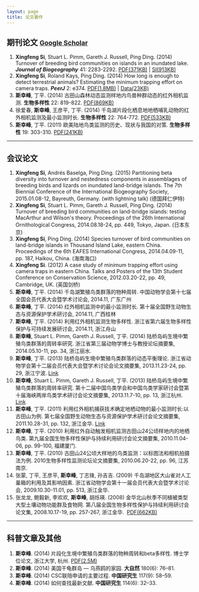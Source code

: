 ```yaml
---
layout: page
title: 论文著作
---
```


## 期刊论文 <small>[**Google Scholar**](http://scholar.google.com/citations?user=wI1qfPsAAAAJ&hl=en) </small>

1. **Xingfeng Si**, Stuart L. Pimm, Gareth J. Russell, Ping Ding. (2014) Turnover of breeding bird communities on islands in an inundated lake. ***Journal of Biogeography*** 41: 2283-2292. [PDF(371KB)](http://sixf.org/files/articles/Si-etal2014JB.pdf) | [SI(913KB)](http://sixf.org/files/articles/Si-etal2014JB-SI.pdf)
1. **Xingfeng Si**, Roland Kays, Ping Ding. (2014) How long is enough to detect terrestrial animals? Estimating the minimum trapping effort on camera traps. ***PeerJ*** 2: e374. [PDF(1.8MB)](http://peerj.com/articles/374.pdf) | [Data(23KB)](http://sixf.org/files/articles/Si-etal2014-data.txt)
1. **斯幸峰**, 丁平. (2014) 古田山森林动态监测样地内鸟兽种群动态的红外相机监测. **生物多样性** 22: 819-822.  [PDF(869KB)](http://www.biodiversity-science.net/CN/article/downloadArticleFile.do?attachType=PDF&id=9937)
1. 徐爱春, **斯幸峰**, 王彦平, 丁平. (2014) 千岛湖片段化栖息地地栖哺乳动物的红外相机监测及最小监测时长. **生物多样性** 22: 764-772.  [PDF(533KB)](http://www.biodiversity-science.net/CN/article/downloadArticleFile.do?attachType=PDF&id=9955)
1. **斯幸峰**, 丁平. (2011) 欧美陆地鸟类监测的历史、现状与我国的对策. **生物多样性** 19: 303-310.    [PDF(241KB)](http://www.biodiversity-science.net/CN/article/downloadArticleFile.do?attachType=PDF&id=9518)

---


## 会议论文


1. **Xingfeng Si**, Andrés Baselga, Ping Ding. (2015) Partitioning beta diversity into turnover and nestedness components in assemblages of breeding birds and lizards on inundated land-bridge islands. The 7th Biennial Conference of the International Biogeography Society, 2015.01.08-12, Bayreuth, Germany. (with lightning talk) (德国拜仁伊特)
1. **Xingfeng Si**, Stuart L. Pimm, Gareth J. Russell, Ping Ding. (2014) Turnover of breeding bird communities on land-bridge islands: testing MacArthur and Wilson's theory. Proceedings of the 26th International Ornithological Congress, 2014.08.18-24, pp. 449, Tokyo, Japan. (日本东京)
1. **Xingfeng Si**, Ping Ding. (2014) Species turnover of bird communities on land-bridge islands in Thousand Island Lake, eastern China. Proceedings of the 6th EAFES International Congress, 2014.04.09-11, pp. 187, Haikou, China. (海南海口)
1. **Xingfeng Si**. (2012) A case study of minimum trapping effort using camera traps in eastern China. Talks and Posters of the 13th Student Conference on Conservation Science, 2012.03.20-22, pp. 49, Cambridge, UK. (英国剑桥)
1. **斯幸峰**, 丁平. (2014) 千岛湖繁殖鸟类群落的物种周转. 中国动物学会第十七届全国会员代表大会暨学术讨论会, 2014.11, 广东广州
1. **斯幸峰**, 丁平. (2014) 红外相机监测中的最小监测时长. 第十届全国野生动物生态与资源保护学术研讨会, 2014.11, 广西桂林
1. **斯幸峰**, 丁平. (2014) 利用红外相机监测生物多样性. 浙江省第六届生物多样性保护与可持续发展研讨会, 2014.11, 浙江舟山
1. **斯幸峰**, Stuart L. Pimm, Gareth J. Russell, 丁平. (2014) 陆桥岛屿生境中繁殖鸟类群落的周转率研究. 浙江省第三届动物学博士与教授论坛摘要集, 2014.05.10-11, pp. 34, 浙江丽水.
1. **斯幸峰**, 丁平. (2013) 陆桥岛屿生境中繁殖鸟类群落的动态平衡理论. 浙江省动物学会第十二届会员代表大会暨学术讨论会论文摘要集, 2013.11.23-24, pp. 29, 浙江宁波. [Link](http://cpfd.cnki.com.cn/Article/CPFDTOTAL-ZJKX201311003044.htm)
1. **斯幸峰**, Stuart L. Pimm, Gareth J. Russell, 丁平. (2013) 陆桥岛屿生境中繁殖鸟类群落的周转率研究. 第十二届中国鸟类学会和中国鸟类学家研讨会暨第十届海峡两岸鸟类学术研讨会论文摘要集, 2013.11.7-10, pp. 13, 浙江杭州. [Link](http://cpfd.cnki.com.cn/Article/CPFDTOTAL-ZJKX201311002019.htm)
1. **斯幸峰**, 丁平. (2011) 利用红外相机捕获技术确定地栖动物的最小监测时长:以古田山为例. 第七届全国野生动物生态与资源保护学术研讨会论文摘要集, 2011.10.28-31, pp. 132, 浙江金华. [Link](http://cpfd.cnki.com.cn/Article/CPFDTOTAL-ZWRQ201110002152.htm)
1. **斯幸峰**, 丁平. (2010) 利用红外自动触发相机监测古田山24公顷样地内的地栖鸟类. 第九届全国生物多样性保护与持续利用研讨会论文摘要集, 2010.11.04-06, pp. 99-100, 福建厦门.
1. **斯幸峰**, 丁平. (2010) 古田山24公顷大样地的鸟类监测：以标图法和相机拍摄法为例. 2010生物多样性监测论坛论文摘要集, 2010.06.20-22, pp. 96, 江苏南京.
1. 张蒙, 丁平, 王彦平, **斯幸峰**, 丁志锋, 孙吉吉. (2009) 千岛湖地区大山雀对人工巢箱的利用及其影响因素. 浙江省动物学会第十一届会员代表大会暨学术讨论会, 2009.10.30-11.01, pp. 513, 浙江金华.
1. 张龙龙, 鲍毅新, 李欢欢, **斯幸峰**, 胡烁瑛. (2008) 金华北山秋季不同植被类型大型土壤动物功能群及食物网. 第八届全国生物多样性保护与持续利用研讨会论文集, 2008.10.17-19, pp. 257-267, 浙江金华.  [PDF(662KB)](http://sixf.org/files/articles/Zhang-etal2008.pdf)

---


## 科普文章及其他

1. **斯幸峰**. (2014) 片段化生境中繁殖鸟类群落的物种周转和beta多样性. 博士学位论文, 浙江大学, 杭州. [PDF(2.5M)](http://sixf.org/files/articles/Si2014.pdf)
1. **斯幸峰**. (2014) 美国干龟群岛 — 乌燕鸥的家园. **大自然** 180(6): 76–81.
1. **斯幸峰**. (2014) CSC联陪申请的主要过程. **中国研究生** 117(9): 58–59.
1. **斯幸峰**. (2014) 如何查找最新文献. **中国研究生** 114(6): 32–33.

